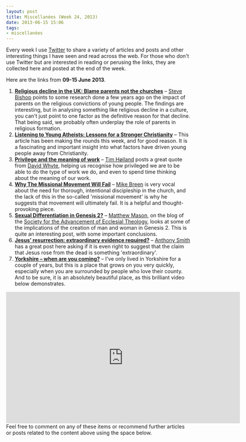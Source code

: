 ```yaml
---
layout: post
title: Miscellanées (Week 24, 2013)
date: 2013-06-15 15:06
tags:
- miscellanées
---
```

Every week I use <a href="http://twitter.com/jakebelder">Twitter</a> to share a variety of articles and posts and other interesting things I have seen and read across the web. For those who don't use Twitter but are interested in reading or perusing the links, they are collected here and posted at the end of the week.

Here are the links from <strong>09-15 June 2013</strong>.

<ol>
<li><strong><a href="http://bit.ly/14roJ2K">Religious decline in the UK: Blame parents not the churches</a></strong> – <a href="http://twitter.com/stevebishopuk">Steve Bishop</a> points to some research done a few years ago on the impact of parents on the religious convictions of young people. The findings are interesting, but in analysing something like religious decline in a culture, you can't just point to one factor as the definitive reason for that decline. That being said, we probably often underplay the role of parents in religious formation.</li>

<li><strong><a href="http://bit.ly/1bmShyN">Listening to Young Atheists: Lessons for a Stronger Christianity</a></strong> – This article has been making the rounds this week, and for good reason. It is a fascinating and important insight into what factors have driven young people away from Christianity.</li>

<li><strong><a href="http://bit.ly/1bqQWXP">Privilege and the meaning of work</a></strong> – <a href="http://twitter.com/tjhoiland">Tim Høiland</a> posts a great quote from <a href="http://en.wikipedia.org/wiki/David_Whyte_%28poet%29">David Whyte</a>, helping us recognise how privileged we are to be able to do the type of work we do, and even to spend time thinking about the meaning of our work.</li>

<li><strong><a href="http://bit.ly/1bqWrG0">Why The Missional Movement Will Fail</a></strong> – <a href="http://twitter.com/Mike_Breen">Mike Breen</a> is very vocal about the need for thorough, intentional discipleship in the church, and the lack of this in the so-called 'missional movement' is why he suggests that movement will ultimately fail. It is a helpful and thought-provoking piece.</li>

<li><strong><a href="http://bit.ly/1brT9SN">Sexual Differentiation in Genesis 2?</a></strong> – <a href="http://twitter.com/matthewwmason">Matthew Mason</a>, on the blog of the <a href="http://www.saet-online.org/">Society for the Advancement of Ecclesial Theology</a>, looks at some of the implications of the creation of man and woman in Genesis 2. This is quite an interesting post, with some important conclusions.</li>

<li><strong><a href="http://bit.ly/13L0Ssb">Jesus’ resurrection: extraordinary evidence required?</a></strong> – <a href="http://twitter.com/anthonyjsmith">Anthony Smith</a> has a great post here asking if it is even right to suggest that the claim that Jesus rose from the dead is something 'extraordinary'. </li>

<li><strong><a href="http://youtu.be/k-nH3DN-ubE">Yorkshire – when are you coming?</a></strong> – I've only lived in Yorkshire for a couple of years, but this is a place that grows on you very quickly, especially when you are surrounded by people who love their county. And to be sure, it is an absolutely beautiful place, as this brilliant video below demonstrates.</li>
</ol>

<iframe width="640" height="360" src="http://www.youtube.com/embed/k-nH3DN-ubE?rel=0" frameborder="0" allowfullscreen></iframe>
<br>
Feel free to comment on any of these items or recommend further articles or posts related to the content above using the space below.
